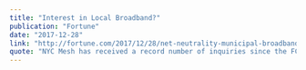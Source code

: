 ```yaml
---
title: "Interest in Local Broadband?"
publication: "Fortune"
date: "2017-12-28"
link: "http://fortune.com/2017/12/28/net-neutrality-municipal-broadband/"
quote: "NYC Mesh has received a record number of inquiries since the FCC vote"
---
```

